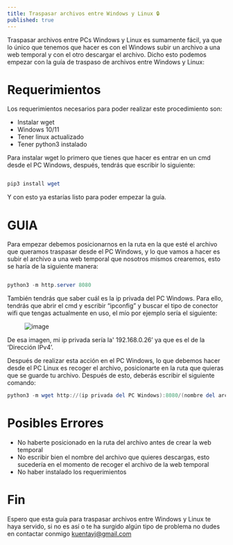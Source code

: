 ```yaml
---
title: Traspasar archivos entre Windows y Linux 🔒
published: true
---
```


Traspasar archivos entre PCs Windows y Linux es sumamente fácil, ya que lo único que tenemos que hacer es con el Windows subir un archivo a una web temporal y con el otro descargar el archivo. Dicho esto podemos empezar con la guía de traspaso de archivos entre Windows y Linux:
# Requerimientos

Los requerimientos necesarios para poder realizar este procedimiento son:

- Instalar wget
- Windows 10/11
- Tener linux actualizado
- Tener python3 instalado

Para instalar wget lo primero que tienes que hacer es entrar en un cmd desde el PC Windows, después, tendrás que escribir lo siguiente:
```powershell

pip3 install wget

```

Y con esto ya estarías listo para poder empezar la guía.

# GUIA

Para empezar debemos posicionarnos en la ruta en la que esté el archivo que queramos traspasar desde el PC Windows, y lo que vamos a hacer es subir el archivo a una web temporal que nosotros mismos crearemos, esto se haría de la siguiente manera:

```powershell

python3 -m http.server 8080

```

También tendrás que saber cuál es la ip privada del PC Windows. Para ello, tendrás que abrir el cmd y escribir “ipconfig” y buscar el tipo de conector wifi que tengas actualmente en uso, el mío por ejemplo sería el siguiente:

<figure>
<img src="/Traspasar-archivos-entre-windows/ipconfig.png" alt="image">
</figure>

De esa imagen, mi ip privada sería la' 192.168.0.26’ ya que es el de la ‘Dirección IPv4’.

Después de realizar esta acción en el PC Windows, lo que debemos hacer desde el PC Linux es recoger el archivo, posicionarte en la ruta que quieras que se guarde tu archivo. Después de esto, deberás escribir el siguiente comando:

```powershell
python3 -m wget http://(ip privada del PC Windows):8080/(nombre del archivo que quieras descargar)

```

# Posibles Errores

- No haberte posicionado en la ruta del archivo antes de crear la web temporal
- No escribir bien el nombre del archivo que quieres descargas, esto sucedería en el momento de recoger el archivo de la web temporal
- No haber instalado los requerimientos

# Fin

Espero que esta guía para traspasar archivos entre Windows y Linux te haya servido, si no es así o te ha surgido algún tipo de problema no dudes en contactar conmigo kuentavj@gmail.com
